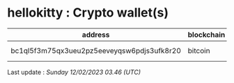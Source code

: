 # hellokitty : Crypto wallet(s)

| address | blockchain | Balance |
|---|---|---|
| bc1ql5f3m75qx3ueu2pz5eeveyqsw6pdjs3ufk8r20 | bitcoin | $ 1072689 |

Last update : _Sunday 12/02/2023 03.46 (UTC)_


